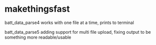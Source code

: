 # makethingsfast

batt_data_parse4 works with one file at a time, prints to terminal

batt_data_parse5 adding support for multi file upload, 
fixing output to be something more readable/usable